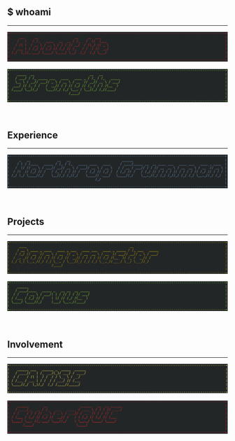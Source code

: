 ## $ whoami

---

<p>
  <a href="/content/whoami/about_me">
    <img border="0" alt="About Me" src="/content/images/about_me.png">
  </a>
</p>

<p>
  <a href="/content/whoami/strengths">
    <img border="0" alt="Cyber@UC" src="/content/images/strengths.png">
  </a>
</p>

<br>

## Experience

---

<p>
  <a href="/content/experience/northrop_grumman">
    <img border="0" alt="Northrop Grumman" src="/content/images/ng.png">
  </a>
</p>

<br>

## Projects

---

<p>
  <a href="/content/projects/rangemaster">
    <img border="0" alt="Rangemaster" src="/content/images/range.png">
  </a>
</p>

<p>
  <a href="/content/projects/corvus">
    <img border="0" alt="Corvus" src="/content/images/corvus.png">
  </a>
</p>

<br>

## Involvement

---

<p>
  <a href="/content/involvement/catise">
    <img border="0" alt="CATiSE" src="/content/images/catise.png">
  </a>
</p>

<p>
  <a href="/content/involvement/cyberatuc">
    <img border="0" alt="Cyber@UC" src="/content/images/cyberatuc.png">
  </a>
</p>

<br>
